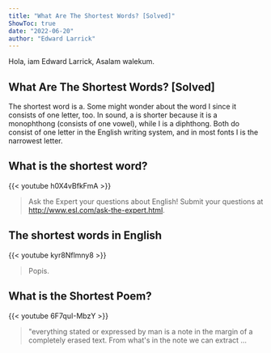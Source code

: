 ```yaml
---
title: "What Are The Shortest Words? [Solved]"
ShowToc: true 
date: "2022-06-20"
author: "Edward Larrick" 
---
```


Hola, iam Edward Larrick, Asalam walekum.
## What Are The Shortest Words? [Solved]
The shortest word is a. Some might wonder about the word I since it consists of one letter, too. In sound, a is shorter because it is a monophthong (consists of one vowel), while I is a diphthong. Both do consist of one letter in the English writing system, and in most fonts I is the narrowest letter.

## What is the shortest word?
{{< youtube h0X4vBfkFmA >}}
>Ask the Expert your questions about English! Submit your questions at http://www.esl.com/ask-the-expert.html.

## The shortest words in English
{{< youtube kyr8Nflmny8 >}}
>Popis.

## What is the Shortest Poem?
{{< youtube 6F7quI-MbzY >}}
>"everything stated or expressed by man is a note in the margin of a completely erased text. From what's in the note we can extract ...

